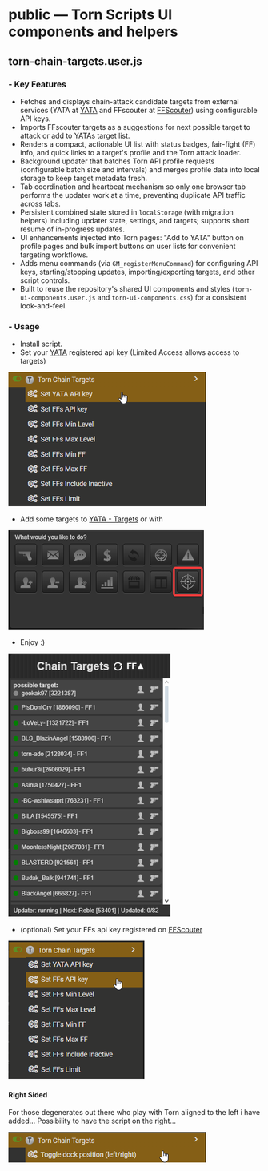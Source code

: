 # public — Torn Scripts UI components and helpers

## torn-chain-targets.user.js

### - Key Features

- Fetches and displays chain-attack candidate targets from external services (YATA at [YATA](https://yata.yt) and FFscouter at [FFScouter](https://ffscouter.com)) using configurable API keys.
- Imports FFscouter targets as a suggestions for next possible target to attack or add to YATAs target list.
- Renders a compact, actionable UI list with status badges, fair-fight (FF) info, and quick links to a target's profile and the Torn attack loader.
- Background updater that batches Torn API profile requests (configurable batch size and intervals) and merges profile data into local storage to keep target metadata fresh.
- Tab coordination and heartbeat mechanism so only one browser tab performs the updater work at a time, preventing duplicate API traffic across tabs.
- Persistent combined state stored in `localStorage` (with migration helpers) including updater state, settings, and targets; supports short resume of in-progress updates.
- UI enhancements injected into Torn pages: "Add to YATA" button on profile pages and bulk import buttons on user lists for convenient targeting workflows.
- Adds menu commands (via `GM_registerMenuCommand`) for configuring API keys, starting/stopping updates, importing/exporting targets, and other script controls.
- Built to reuse the repository's shared UI components and styles (`torn-ui-components.user.js` and `torn-ui-components.css`) for a consistent look-and-feel.

### - Usage

- Install script.
- Set your [YATA](https://yata.yt) registered api key (Limited Access allows access to targets)

![](images/image.png)

- Add some targets to [YATA - Targets](https://yata.yt/target) or with

![](images/image-3.png)

- Enjoy :)

![](images/image-2.png)

- (optional) Set your FFs api key registered on [FFScouter](https://ffscouter.com)

![](images/image-4.png)

#### Right Sided

For those degenerates out there who play with Torn aligned to the left i have added... Possibility to have the script on the right...

![](image.png)
